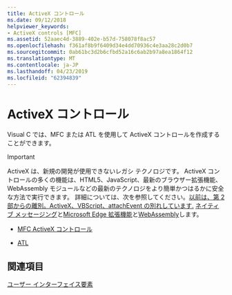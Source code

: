 ```yaml
---
title: ActiveX コントロール
ms.date: 09/12/2018
helpviewer_keywords:
- ActiveX controls [MFC]
ms.assetid: 52aaec4d-3889-402e-b57d-758078f8ac57
ms.openlocfilehash: f361af8b9f6409d34e4dd70936c4e3aa28c2d0b7
ms.sourcegitcommit: 0ab61bc3d2b6cfbd52a16c6ab2b97a8ea1864f12
ms.translationtype: MT
ms.contentlocale: ja-JP
ms.lasthandoff: 04/23/2019
ms.locfileid: "62394839"
---
```

# <a name="activex-controls"></a>ActiveX コントロール

Visual C では、MFC または ATL を使用して ActiveX コントロールを作成することができます。

>[!IMPORTANT]
> ActiveX は、新規の開発が使用できないレガシ テクノロジです。 ActiveX コントロールの多くの機能は、HTML5、JavaScript、最新のブラウザー拡張機能、WebAssembly モジュールなどの最新のテクノロジをより簡単かつはるかに安全な方法で実行できます。 詳細については、次を参照してください。[以前は、第 2 部からの離別。ActiveX、VBScript、attachEvent の別れしています.](https://blogs.windows.com/msedgedev/2015/05/06/a-break-from-the-past-part-2-saying-goodbye-to-activex-vbscript-attachevent/) [ネイティブ メッセージング](/microsoft-edge/extensions/guides/native-messaging)と[Microsoft Edge 拡張機能](/microsoft-edge/extensions)と[WebAssembly](https://webassembly.org/)します。

- [MFC ActiveX コントロール](../mfc/mfc-activex-controls.md)

- [ATL](../atl/active-template-library-atl-concepts.md)

## <a name="see-also"></a>関連項目

[ユーザー インターフェイス要素](../mfc/user-interface-elements-mfc.md)

